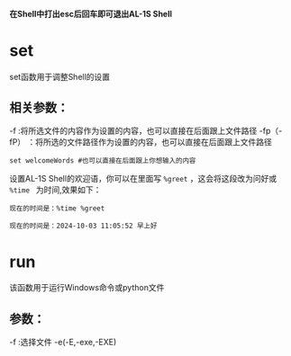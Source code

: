 #### 在Shell中打出esc后回车即可退出AL-1S Shell

# set
set函数用于调整Shell的设置
## 相关参数：
-f :将所选文件的内容作为设置的内容，也可以直接在后面跟上文件路径
-fp（-fP） ：将所选的文件路径作为设置的内容，也可以直接在后面跟上文件路径

```
set welcomeWords #也可以直接在后面跟上你想输入的内容
```
设置AL-1S Shell的欢迎语，你可以在里面写
`
%greet
`
，这会将这段改为问好或
`%time
`
为时间,效果如下：
```
现在的时间是：%time %greet
```
```
现在的时间是：2024-10-03 11:05:52 早上好
```
# run
该函数用于运行Windows命令或python文件
## 参数：
-f :选择文件
-e(-E,-exe,-EXE)



